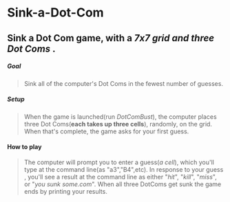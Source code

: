# Sink-a-Dot-Com

## Sink a Dot Com game, with a *7x7 grid and three Dot Coms* .

##### Goal
> Sink all of the computer's Dot Coms in the fewest number of guesses.

##### Setup
> When the game is launched(run *DotComBust*), the computer places three Dot Coms(**each takes up three cells**), randomly, on the grid. When that's complete, the game asks for your first guess.

#### How to play
> The computer will prompt you to enter a guess(*a cell*), which you'll type at the command line(as "a3","B4",etc).
  In response to your guess , you'll see a result at the command line as either "*hit*", "*kill*", "*miss*", or "*you sunk some.com*".
  When all three DotComs get sunk the game ends by printing your results.
